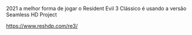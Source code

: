 2021 a melhor forma de jogar o Resident Evil 3 Clássico é usando a versão Seamless HD Project

https://www.reshdp.com/re3/